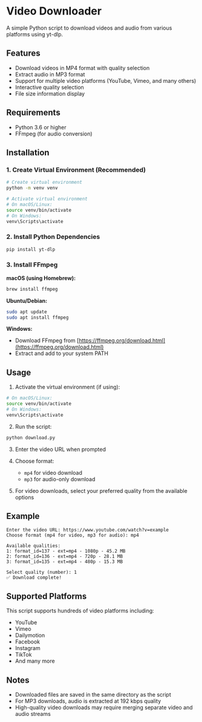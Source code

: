 # Video Downloader

A simple Python script to download videos and audio from various platforms using yt-dlp.

## Features

- Download videos in MP4 format with quality selection
- Extract audio in MP3 format
- Support for multiple video platforms (YouTube, Vimeo, and many others)
- Interactive quality selection
- File size information display

## Requirements

- Python 3.6 or higher
- FFmpeg (for audio conversion)

## Installation

### 1. Create Virtual Environment (Recommended)

```bash
# Create virtual environment
python -m venv venv

# Activate virtual environment
# On macOS/Linux:
source venv/bin/activate
# On Windows:
venv\Scripts\activate
```

### 2. Install Python Dependencies

```bash
pip install yt-dlp
```

### 3. Install FFmpeg

**macOS (using Homebrew):**
```bash
brew install ffmpeg
```

**Ubuntu/Debian:**
```bash
sudo apt update
sudo apt install ffmpeg
```

**Windows:**
- Download FFmpeg from [https://ffmpeg.org/download.html](https://ffmpeg.org/download.html)
- Extract and add to your system PATH

## Usage

1. Activate the virtual environment (if using):
```bash
# On macOS/Linux:
source venv/bin/activate
# On Windows:
venv\Scripts\activate
```

2. Run the script:
```bash
python download.py
```

3. Enter the video URL when prompted

4. Choose format:
   - `mp4` for video download
   - `mp3` for audio-only download

4. For video downloads, select your preferred quality from the available options

## Example

```
Enter the video URL: https://www.youtube.com/watch?v=example
Choose format (mp4 for video, mp3 for audio): mp4

Available qualities:
1: format_id=137 - ext=mp4 - 1080p - 45.2 MB
2: format_id=136 - ext=mp4 - 720p - 28.1 MB
3: format_id=135 - ext=mp4 - 480p - 15.3 MB

Select quality (number): 1
✅ Download complete!
```

## Supported Platforms

This script supports hundreds of video platforms including:
- YouTube
- Vimeo
- Dailymotion
- Facebook
- Instagram
- TikTok
- And many more

## Notes

- Downloaded files are saved in the same directory as the script
- For MP3 downloads, audio is extracted at 192 kbps quality
- High-quality video downloads may require merging separate video and audio streams